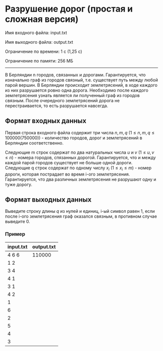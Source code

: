 #  Разрушение дорог (простая и сложная версия)

Имя входного файла: input.txt

Имя выходного файла: output.txt

Ограничение по времени: 1 c (1,25 с)

Ограничение по памяти: 256 МБ
___

В Берляндии n городов, связанных и дорогами. Гарантируется, что изначально граф из городов связный, т.е. существует путь между любой парой
вершин.
В Берляндии происходит землетрясений, в ходе каждого из них разрушается ровно одна дорога. Необходимо после каждого землетрясения узнать является ли полученный граф из городов связным. После очередного землетрясений дорога не перестраивается, то есть разрушается навсегда.

## Формат входных данных

Первая строка входного файла содержит три числа $n, m, q$  $(1 \leq n, m, q \leq 100000(750000))$ - количество городов, дорог и землетрясений в Берляндии соответственно.

Следующие m строк содержат по два натуральных числа $u$ и $v$ $(1 \leq u, v \leq n)$ - номера городов, спязанных дорогой. Гарантируется, что и между
каждой парой городов существует не больше одной дороги.
Следующие q строк содержат по одному числу $x_i$ $(1 \leq x_i \leq m)$ - номер дороги, которая пострадает во время і-ого землетрясения. Гарантируется, что
два различных землетрясения не разрушают одну и туже дорогу.

## Формат выходных данных

Выведите строку длины $q$ из нулей и единиц, i-ый символ равен 1, если после i-ого землетрясения граф оказался связным, в противном случае
выведите 0.

### Пример

| input.txt | output.txt |
|-----------|------------|
| 4 6 6 | 110000 |
| 1 2 ||
| 3 4 ||
| 4 1 ||
| 3 1 ||
| 4 2 ||
| 1 ||
| 6 ||
| 2 ||
| 5 ||
| 4 ||
| 3 ||
